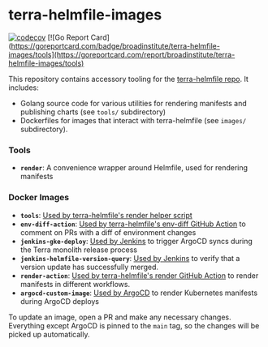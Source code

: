 # terra-helmfile-images

[![codecov](https://codecov.io/gh/broadinstitute/terra-helmfile-images/branch/main/graph/badge.svg?token=QYQHL6UE6Y)](https://codecov.io/gh/broadinstitute/terra-helmfile-images)
[![Go Report Card](https://goreportcard.com/badge/broadinstitute/terra-helmfile-images/tools](https://goreportcard.com/report/broadinstitute/terra-helmfile-images/tools)

This repository contains accessory tooling for the [terra-helmfile repo](https://github.com/broadinstitute/terra-helmfile). It includes:
* Golang source code for various utilities for rendering manifests and publishing charts (see `tools/` subdirectory)
* Dockerfiles for images that interact with terra-helmfile (see `images/` subdirectory).

### Tools

* **`render`**: A convenience wrapper around Helmfile, used for rendering manifests

### Docker Images

* **`tools`**: [Used by terra-helmfile's render helper script](https://github.com/broadinstitute/terra-helmfile/blob/master/bin/render)
* **`env-diff-action`**: [Used by terra-helmfile's env-diff GitHub Action](https://github.com/broadinstitute/terra-helmfile/blob/master/.github/actions/env-diff/action.yml) to comment on PRs with a diff of environment changes
* **`jenkins-gke-deploy`**: [Used by Jenkins](https://github.com/broadinstitute/dsp-jenkins/search?q=jenkins-terra-gke-deploy) to trigger ArgoCD syncs during the Terra monolith release process
* **`jenkins-helmfile-version-query`**: [Used by Jenkins](https://fc-jenkins.dsp-techops.broadinstitute.org/job/gke-service-update/) to verify that a version update has successfully merged.
* **`render-action`**: [Used by terra-helmfile's render GitHub Action](https://github.com/broadinstitute/terra-helmfile/tree/master/.github/actions/render-action) to render manifests in different workflows.
* **`argocd-custom-image`**: [Used by ArgoCD](https://github.com/broadinstitute/terra-helm-definitions/search?q=argocd-custom) to render Kubernetes manifests during ArgoCD deploys

To update an image, open a PR and make any necessary changes. Everything except ArgoCD is pinned to the `main` tag, so the changes will be picked up automatically.
